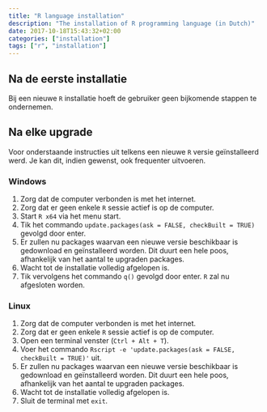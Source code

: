```yaml
---
title: "R language installation"
description: "The installation of R programming language (in Dutch)"
date: 2017-10-18T15:43:32+02:00
categories: ["installation"]
tags: ["r", "installation"]
---
```


## Na de eerste installatie

Bij een nieuwe `R` installatie hoeft de gebruiker geen bijkomende stappen te ondernemen.

## Na elke upgrade

Voor onderstaande instructies uit telkens een nieuwe `R` versie geïnstalleerd werd. Je kan dit, indien gewenst, ook frequenter uitvoeren.

### Windows

1. Zorg dat de computer verbonden is met het internet.
1. Zorg dat er geen enkele `R` sessie actief is op de computer.
1. Start `R x64` via het menu start.
1. Tik het commando `update.packages(ask = FALSE, checkBuilt = TRUE)` gevolgd door enter.
1. Er zullen nu packages waarvan een nieuwe versie beschikbaar is gedownload en geïnstalleerd worden. Dit duurt een hele poos, afhankelijk van het aantal te upgraden packages.
1. Wacht tot de installatie volledig afgelopen is.
1. Tik vervolgens het commando `q()` gevolgd door enter. `R` zal nu afgesloten worden.

### Linux

1. Zorg dat de computer verbonden is met het internet.
1. Zorg dat er geen enkele `R` sessie actief is op de computer.
1. Open een terminal venster (`Ctrl + Alt + T`).
1. Voer het commando `Rscript -e 'update.packages(ask = FALSE, checkBuilt = TRUE)'` uit.
1. Er zullen nu packages waarvan een nieuwe versie beschikbaar is gedownload en geïnstalleerd worden. Dit duurt een hele poos, afhankelijk van het aantal te upgraden packages.
1. Wacht tot de installatie volledig afgelopen is.
1. Sluit de terminal met `exit`.
